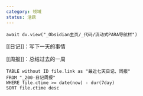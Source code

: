 ```yaml
---
category: 领域
status: 活跃
---
```

```dataviewjs
await dv.view("_Obsidian主页/_代码/流动式PARA导航栏")
```

[[日记]]：写下一天的事情

[[周报]]：总结过去的一周


```dataview
TABLE without ID file.link as "最近七天日记、周报"
FROM "_200-日记周报"
WHERE file.ctime >= date(now) - dur(7day)
SORT file.ctime desc
```
